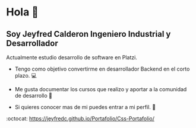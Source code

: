 # Hola :wave: 
## Soy Jeyfred Calderon Ingeniero Industrial y Desarrollador

Actualmente estudio desarrollo de software en Platzi.

- Tengo como objetivo convertirme en desarrollador Backend en el corto plazo. :computer:

- Me gusta documentar los cursos que realizo y aportar a la comunidad de desarrollo :memo:

- Si quieres conocer mas de mi puedes entrar a mi perfil. :pushpin:

:octocat: https://jeyfredc.github.io/Portafolio/Css-Portafolio/


